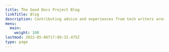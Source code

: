 ```yaml
---
title: The Good Docs Project Blog
linkTitle: Blog
description: Contributing advice and experiences from tech writers around the globe.
menu:
  main:
    weight: 100
lastmod: 2022-05-06T17:09:32.475Z
type: page
---
```


